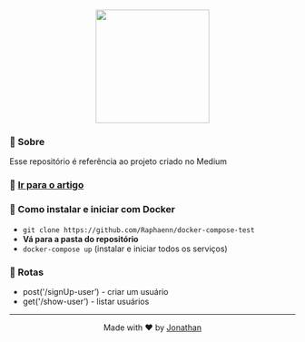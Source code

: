 <h1 align="center">
<a href="https://www.docker.com/">
<img src="https://www.mundodocker.com.br/wp-content/uploads/2015/06/docker_facebook_share.png" width="200px">
  </a>
</h1>

### :page_facing_up: Sobre
Esse repositório é referência ao projeto criado no Medium

### :link: [Ir para o artigo](https://medium.com/@jonabf1/docker-e-docker-compose-com-node-js-mongodb-postgresql-e-nodemon-5752e42b022f)

### :page_facing_up: Como instalar e iniciar com **Docker**
- `git clone https://github.com/Raphaenn/docker-compose-test`
- **Vá para a pasta do repositório**
- `docker-compose up` (instalar e iniciar todos os serviços)

### :page_facing_up: Rotas

- post('/signUp-user’) - criar um usuário
- get('/show-user’) - listar usuários

---

<p align="center">
Made with ♥ by <a href="https://www.linkedin.com/in/raphaelnneves">Jonathan</a>
</p>
